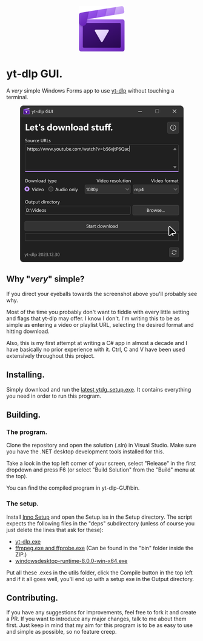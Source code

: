 <p align="center">
    <img height="120" alt="Project logo, which is a purple clapperboard with a play icon in the center." src="/assets/logo.png">
</p>

# yt-dlp GUI.

A _very_ simple Windows Forms app to use [yt-dlp](https://github.com/yt-dlp/yt-dlp) without touching a terminal.

<p align="center">
    <img width="432" alt="Screenshot of the UI." src="/assets/Screenshot_dark.svg">
</p>

## Why "_very_" simple?

If you direct your eyeballs towards the screenshot above you'll probably see why.

Most of the time you probably don't want to fiddle with every little setting and flags that yt-dlp may offer. I know I don't. I'm writing this to be as simple as entering a video or playlist URL, selecting the desired format and hitting download. 

Also, this is my first attempt at writing a C# app in almost a decade and I have basically no prior experience with it. Ctrl, C and V have been used extensively throughout this project.

## Installing.

Simply download and run the [latest ytdg_setup.exe](../../releases/latest/download/ytdg_setup.exe). It contains everything you need in order to run this program.

## Building.

### The program.

Clone the repository and open the solution (.sln) in Visual Studio. Make sure you have the .NET desktop development tools installed for this.

Take a look in the top left corner of your screen, select "Release" in the first dropdown and press F6 (or select "Build Solution" from the "Build" menu at the top).

You can find the compiled program in yt-dlp-GUI\bin.

### The setup.

Install [Inno Setup](https://jrsoftware.org/isinfo.php) and open the Setup.iss in the Setup directory. The script expects the following files in the "deps" subdirectory (unless of course you just delete the lines that ask for these):

- [yt-dlp.exe](https://github.com/yt-dlp/yt-dlp/releases/latest/download/yt-dlp.exe)
- [ffmpeg.exe and ffprobe.exe](https://github.com/yt-dlp/FFmpeg-Builds/releases/download/latest/ffmpeg-master-latest-win64-gpl.zip) (Can be found in the "bin" folder inside the ZIP.)
- [windowsdesktop-runtime-8.0.0-win-x64.exe](https://dotnet.microsoft.com/en-us/download/dotnet/thank-you/runtime-desktop-8.0.0-windows-x64-installer)

Put all these .exes in the utils folder, click the Compile button in the top left and if it all goes well, you'll end up with a setup exe in the Output directory.

## Contributing.

If you have any suggestions for improvements, feel free to fork it and create a PR. If you want to introduce any major changes, talk to me about them first. Just keep in mind that my aim for this program is to be as easy to use and simple as possible, so no feature creep.

